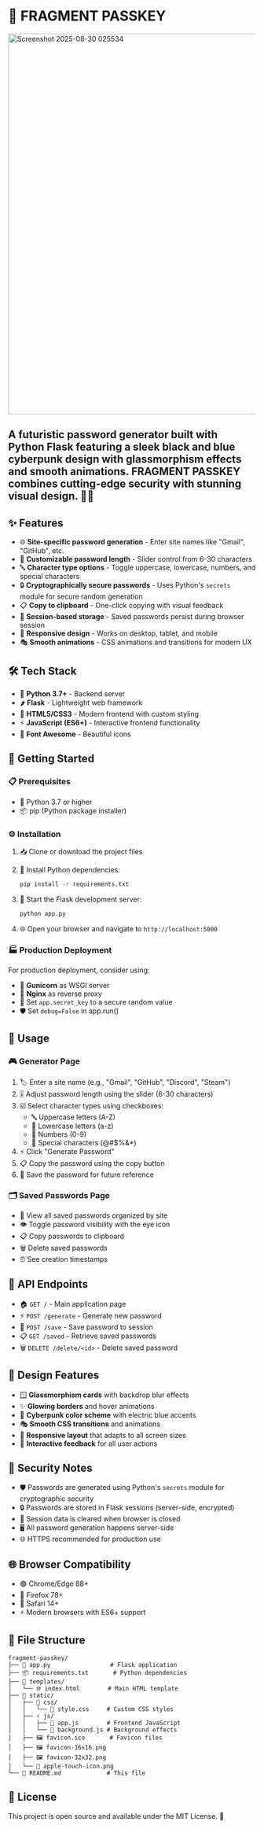 # 🔐 FRAGMENT PASSKEY
<img width="1146" height="774" alt="Screenshot 2025-08-30 025534" src="https://github.com/user-attachments/assets/e4a0da7c-eff0-4bdd-9f31-bf47e972f324" />


## A futuristic password generator built with Python Flask featuring a sleek black and blue cyberpunk design with glassmorphism effects and smooth animations. FRAGMENT PASSKEY combines cutting-edge security with stunning visual design. 🚀✨

## ✨ Features

- 🌐 **Site-specific password generation** - Enter site names like "Gmail", "GitHub", etc.
- 📏 **Customizable password length** - Slider control from 6-30 characters
- 🔤 **Character type options** - Toggle uppercase, lowercase, numbers, and special characters
- 🔒 **Cryptographically secure passwords** - Uses Python's `secrets` module for secure random generation
- 📋 **Copy to clipboard** - One-click copying with visual feedback
- 💾 **Session-based storage** - Saved passwords persist during browser session
- 📱 **Responsive design** - Works on desktop, tablet, and mobile
- 🎭 **Smooth animations** - CSS animations and transitions for modern UX

## 🛠️ Tech Stack

- 🐍 **Python 3.7+** - Backend server
- 🌶️ **Flask** - Lightweight web framework
- 🎨 **HTML5/CSS3** - Modern frontend with custom styling
- ⚡ **JavaScript (ES6+)** - Interactive frontend functionality
- 🎯 **Font Awesome** - Beautiful icons

## 🚀 Getting Started

### 📋 Prerequisites

- 🐍 Python 3.7 or higher
- 📦 pip (Python package installer)

### ⚙️ Installation

1. 📥 Clone or download the project files
2. 🔧 Install Python dependencies:
   ```bash
   pip install -r requirements.txt
   ```

3. 🎯 Start the Flask development server:
   ```bash
   python app.py
   ```

4. 🌐 Open your browser and navigate to `http://localhost:5000`

### 🏭 Production Deployment

For production deployment, consider using:
- 🦄 **Gunicorn** as WSGI server
- 🌊 **Nginx** as reverse proxy
- 🔑 Set `app.secret_key` to a secure random value
- 🛡️ Set `debug=False` in app.run()

## 📖 Usage

### 🎮 Generator Page
1. 🏷️ Enter a site name (e.g., "Gmail", "GitHub", "Discord", "Steam")
2. 🎚️ Adjust password length using the slider (6-30 characters)
3. ☑️ Select character types using checkboxes:
   - 🔤 Uppercase letters (A-Z)
   - 🔡 Lowercase letters (a-z)
   - 🔢 Numbers (0-9)
   - 🔣 Special characters (@#$%&*)
4. ⚡ Click "Generate Password"
5. 📋 Copy the password using the copy button
6. 💾 Save the password for future reference

### 🗂️ Saved Passwords Page
- 👀 View all saved passwords organized by site
- 👁️ Toggle password visibility with the eye icon
- 📋 Copy passwords to clipboard
- 🗑️ Delete saved passwords
- ⏰ See creation timestamps

## 🔌 API Endpoints

- 🏠 `GET /` - Main application page
- ⚡ `POST /generate` - Generate new password
- 💾 `POST /save` - Save password to session
- 📋 `GET /saved` - Retrieve saved passwords
- 🗑️ `DELETE /delete/<id>` - Delete saved password

## 🎨 Design Features

- 🪟 **Glassmorphism cards** with backdrop blur effects
- ✨ **Glowing borders** and hover animations
- 🌌 **Cyberpunk color scheme** with electric blue accents
- 🎭 **Smooth CSS transitions** and animations
- 📱 **Responsive layout** that adapts to all screen sizes
- 🎯 **Interactive feedback** for all user actions

## 🔐 Security Notes

- 🛡️ Passwords are generated using Python's `secrets` module for cryptographic security
- 🔒 Passwords are stored in Flask sessions (server-side, encrypted)
- 🧹 Session data is cleared when browser is closed
- 🖥️ All password generation happens server-side
- 🌐 HTTPS recommended for production use

## 🌐 Browser Compatibility

- 🟢 Chrome/Edge 88+
- 🦊 Firefox 78+
- 🍎 Safari 14+
- ⚡ Modern browsers with ES6+ support

## 📁 File Structure

```
fragment-passkey/
├── 🐍 app.py                 # Flask application
├── 📦 requirements.txt       # Python dependencies
├── 📄 templates/
│   └── 🌐 index.html        # Main HTML template
├── 🎨 static/
│   ├── 🎨 css/
│   │   └── 💄 style.css     # Custom CSS styles
│   ├── ⚡ js/
│   │   ├── 🎯 app.js        # Frontend JavaScript
│   │   └── 🌌 background.js # Background effects
│   ├── 🖼️ favicon.ico       # Favicon files
│   ├── 🖼️ favicon-16x16.png
│   ├── 🖼️ favicon-32x32.png
│   └── 🍎 apple-touch-icon.png
└── 📖 README.md             # This file
```

## 📄 License

This project is open source and available under the MIT License. 🎉
